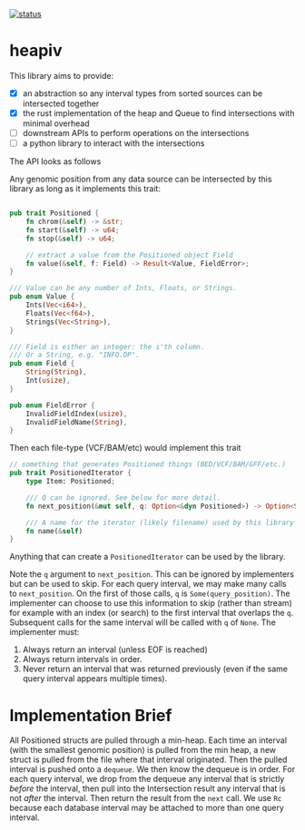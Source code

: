 [![status](https://github.com/brentp/resort-rs/actions/workflows/rust.yml/badge.svg)](https://github.com/brentp/resort-rs/actions/)

# heapiv

This library aims to provide:

- [x] an abstraction so any interval types from sorted sources can be intersected together
- [x] the rust implementation of the heap and Queue to find intersections with minimal overhead
- [ ] downstream APIs to perform operations on the intersections
- [ ] a python library to interact with the intersections

The API looks as follows

Any genomic position from any data source can be intersected by this library as long as it implements this trait:

```rust

pub trait Positioned {
    fn chrom(&self) -> &str;
    fn start(&self) -> u64;
    fn stop(&self) -> u64;

    // extract a value from the Positioned object Field
    fn value(&self, f: Field) -> Result<Value, FieldError>;
}

/// Value can be any number of Ints, Floats, or Strings.
pub enum Value {
    Ints(Vec<i64>),
    Floats(Vec<f64>),
    Strings(Vec<String>),
}

/// Field is either an integer: the i'th column.
/// Or a String, e.g. "INFO.DP".
pub enum Field {
    String(String),
    Int(usize),
}

pub enum FieldError {
    InvalidFieldIndex(usize),
    InvalidFieldName(String),
}

```

Then each file-type (VCF/BAM/etc) would implement this trait

```rust
// something that generates Positioned things (BED/VCF/BAM/GFF/etc.)
pub trait PositionedIterator {
    type Item: Positioned;

    /// Q can be ignored. See below for more detail.
    fn next_position(&mut self, q: Option<&dyn Positioned>) -> Option<Self::Item>;

    /// A name for the iterator (likely filename) used by this library when logging.
    fn name(&self)
}
```

Anything that can create a `PositionedIterator` can be used by the library.

Note the `q` argument to `next_position`. This can be ignored by implementers but can be used to skip.
For each query interval, we may make many calls to `next_position`. On the first of those calls, `q`
is `Some(query_position)`. The implementer can choose to use this information to skip (rather than stream)
for example with an index (or search) to the first interval that overlaps the `q`. Subsequent calls for the
same interval will be called with `q` of `None`. The implementer must:

1. Always return an interval (unless EOF is reached)
1. Always return intervals in order.
1. Never return an interval that was returned previously (even if the same query interval appears multiple times).

# Implementation Brief

All Positioned structs are pulled through a min-heap. Each time an interval (with the smallest genomic position) is pulled from the min heap,
a new struct is pulled from the file where that interval originated. Then the pulled interval is pushed onto a `dequeue`.
We then know the dequeue is in order. For each query interval, we drop from the dequeue any interval that is strictly _before_ the interval,
then pull into the Intersection result any interval that is not _after_ the interval. Then return the result from the `next` call.
We use `Rc` because each database interval may be attached to more than one query interval.
